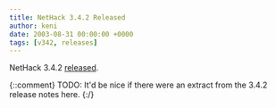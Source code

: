 ```yaml
---
title: NetHack 3.4.2 Released
author: keni
date: 2003-08-31 00:00:00 +0000
tags: [v342, releases]
---
```

NetHack 3.4.2 [released][version-342].

{::comment}
TODO: It'd be nice if there were an extract from the 3.4.2 release notes here.
{:/}

[version-342]: {{site.baseurl}}/v342/release.html
